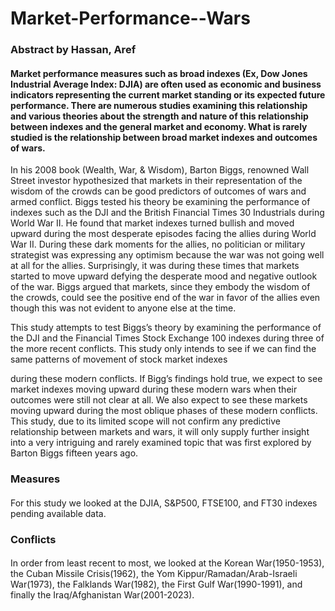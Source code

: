 # Market-Performance--Wars

### Abstract by Hassan, Aref

#### Market performance measures such as broad indexes (Ex, Dow Jones Industrial Average Index: DJIA) are often used as economic and business indicators representing the current market standing or its expected future performance. There are numerous studies examining this relationship and various theories about the strength and nature of this relationship between indexes and the general market and economy. What is rarely studied is the relationship between broad market indexes and outcomes of wars.

In his 2008 book (Wealth, War, & Wisdom), Barton Biggs, renowned Wall Street investor hypothesized that markets in their representation of the wisdom of the crowds can be good predictors of outcomes of wars and armed conflict. Biggs tested his theory be examining the performance of indexes such as the DJI and the British Financial Times 30 Industrials during World War II. He found that market indexes turned bullish and moved upward during the most desperate episodes facing the allies during World War II. During these dark moments for the allies, no politician or military strategist was expressing any optimism because the war was not going well at all for the allies. Surprisingly, it was during these times that markets started to move upward defying the desperate mood and negative outlook of the war. Biggs argued that markets, since they embody the wisdom of the crowds, could see the positive end of the war in favor of the allies even though this was not evident to anyone else at the time.

This study attempts to test Biggs’s theory by examining the performance of the DJI and the Financial Times Stock Exchange 100 indexes during three of the more recent conflicts. This study only intends to see if we can find the same patterns of movement of stock market indexes

during these modern conflicts. If Bigg’s findings hold true, we expect to see market indexes moving upward during these modern wars when their outcomes were still not clear at all. We also expect to see these markets moving upward during the most oblique phases of these modern conflicts. This study, due to its limited scope will not confirm any predictive relationship between markets and wars, it will only supply further insight into a very intriguing and rarely examined topic that was first explored by Barton Biggs fifteen years ago.

### Measures

#### 
For this study we looked at the DJIA, S&P500, FTSE100, and FT30 indexes pending available data.

### Conflicts

#### 
In order from least recent to most, we looked at the Korean War(1950-1953), the Cuban Missile Crisis(1962), the Yom Kippur/Ramadan/Arab-Israeli War(1973), the Falklands War(1982), the First Gulf War(1990-1991), and finally the Iraq/Afghanistan War(2001-2023).
